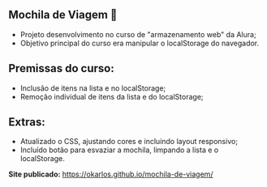 Mochila de Viagem 🎒
---

* Projeto desenvolvimento no curso de "armazenamento web" da Alura;
* Objetivo principal do curso era manipular o localStorage do navegador.  

Premissas do curso:
---
* Inclusão de itens na lista e no localStorage;
* Remoção individual de itens da lista e do localStorage;

Extras:
---
* Atualizado o CSS, ajustando cores e incluindo layout responsivo;
* Incluído botão para esvaziar a mochila, limpando a lista e o localStorage.

**Site publicado:** https://okarlos.github.io/mochila-de-viagem/


